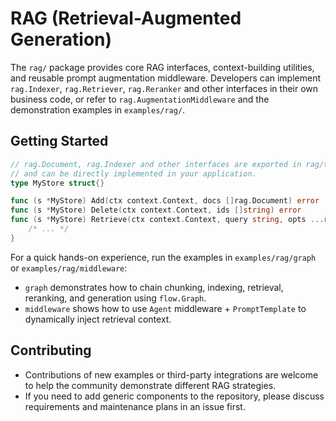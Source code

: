 # RAG (Retrieval-Augmented Generation)

The `rag/` package provides core RAG interfaces, context-building utilities, and reusable prompt augmentation middleware. Developers can implement `rag.Indexer`, `rag.Retriever`, `rag.Reranker` and other interfaces in their own business code, or refer to `rag.AugmentationMiddleware` and the demonstration examples in `examples/rag/`.

## Getting Started

```go
// rag.Document, rag.Indexer and other interfaces are exported in rag/types.go,
// and can be directly implemented in your application.
type MyStore struct{}

func (s *MyStore) Add(ctx context.Context, docs []rag.Document) error    { /* ... */ }
func (s *MyStore) Delete(ctx context.Context, ids []string) error         { /* ... */ }
func (s *MyStore) Retrieve(ctx context.Context, query string, opts ...rag.RetrieveOption) ([]rag.Document, error) {
    /* ... */
}
```

For a quick hands-on experience, run the examples in `examples/rag/graph` or `examples/rag/middleware`:
- `graph` demonstrates how to chain chunking, indexing, retrieval, reranking, and generation using `flow.Graph`.
- `middleware` shows how to use `Agent` middleware + `PromptTemplate` to dynamically inject retrieval context.

## Contributing

- Contributions of new examples or third-party integrations are welcome to help the community demonstrate different RAG strategies.
- If you need to add generic components to the repository, please discuss requirements and maintenance plans in an issue first.
